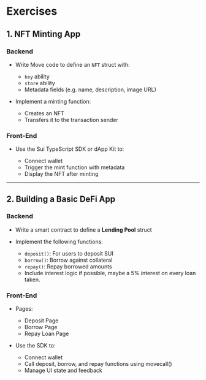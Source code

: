# Exercises

## 1. NFT Minting App

### Backend

* Write Move code to define an `NFT` struct with:

  * `key` ability
  * `store` ability
  * Metadata fields (e.g. name, description, image URL)

* Implement a minting function:

  * Creates an NFT
  * Transfers it to the transaction sender

### Front-End

* Use the Sui TypeScript SDK or dApp Kit to:

  * Connect wallet
  * Trigger the mint function with metadata
  * Display the NFT after minting

---

## 2. Building a Basic DeFi App

### Backend

* Write a smart contract to define a **Lending Pool** struct
* Implement the following functions:

  * `deposit()`: For users to deposit SUI
  * `borrow()`: Borrow against collateral
  * `repay()`: Repay borrowed amounts
  * Include interest logic if possible, maybe a 5% interest on every loan taken.

### Front-End

* Pages:

  * Deposit Page
  * Borrow Page
  * Repay Loan Page

* Use the SDK to:

  * Connect wallet
  * Call deposit, borrow, and repay functions using movecall()
  * Manage UI state and feedback

